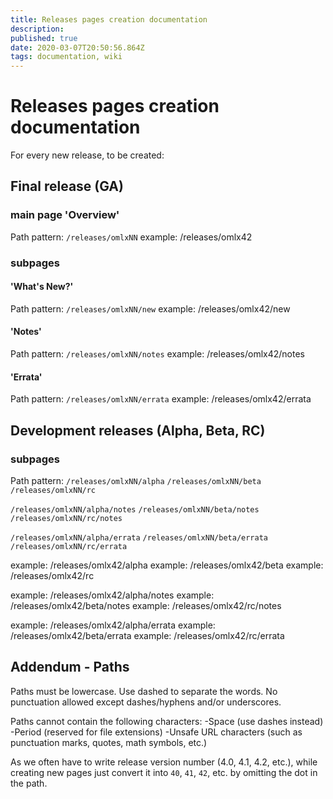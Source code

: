 ```yaml
---
title: Releases pages creation documentation
description: 
published: true
date: 2020-03-07T20:50:56.864Z
tags: documentation, wiki
---
```


# Releases pages creation documentation

For every new release, to be created:

## Final release (GA)

### main page 'Overview'

Path pattern:
`/releases/omlxNN`
example: /releases/omlx42

### subpages
#### 'What's New?'
Path pattern:
`/releases/omlxNN/new`
example: /releases/omlx42/new

#### 'Notes'
Path pattern:
`/releases/omlxNN/notes`
example: /releases/omlx42/notes

#### 'Errata'
Path pattern:
`/releases/omlxNN/errata`
example: /releases/omlx42/errata

## Development releases (Alpha, Beta, RC)

### subpages
Path pattern:
`/releases/omlxNN/alpha`
`/releases/omlxNN/beta`
`/releases/omlxNN/rc`

`/releases/omlxNN/alpha/notes`
`/releases/omlxNN/beta/notes`
`/releases/omlxNN/rc/notes`

`/releases/omlxNN/alpha/errata`
`/releases/omlxNN/beta/errata`
`/releases/omlxNN/rc/errata`

example: /releases/omlx42/alpha
example: /releases/omlx42/beta
example: /releases/omlx42/rc

example: /releases/omlx42/alpha/notes
example: /releases/omlx42/beta/notes
example: /releases/omlx42/rc/notes

example: /releases/omlx42/alpha/errata
example: /releases/omlx42/beta/errata
example: /releases/omlx42/rc/errata

## Addendum - Paths
Paths  must be lowercase. Use dashed to separate the words.
No punctuation allowed except dashes/hyphens and/or underscores.

Paths cannot contain the following characters:
-Space (use dashes instead)
-Period (reserved for file extensions)
-Unsafe URL characters (such as punctuation marks, quotes, math symbols, etc.)

As we often have to write release version number (4.0, 4.1, 4.2, etc.), while creating new pages just convert it into `40`, `41`, `42`, etc. by omitting the dot in the path.

